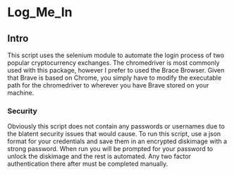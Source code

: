 # Log_Me_In

## Intro
This script uses the selenium module to automate the login process of two popular cryptocurrency exchanges. The chromedriver is most commonly used with this package, however I prefer to used the Brace Browser. Given that Brave is based on Chrome, you simply have to modify the executable path for the chromedriver to wherever you have Brave stored on your machine. 
### Security 
Obviously this script does not contain any passwords or usernames due to the blatent security issues that would cause. To run this script, use a json format for your credentials and save them in an encrypted diskimage with a strong password. When run you will be prompted for your password to unlock the diskimage and the rest is automated. Any two factor authentication there after must be completed manually. 
